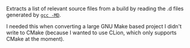 Extracts a list of relevant source files from a build by reading
the .d files generated by [`gcc -MD`][md].

I needed this when converting a large GNU Make based project I didn't write to
CMake (because I wanted to use CLion, which only supports CMake at the moment).

[md]: https://gcc.gnu.org/onlinedocs/gcc-4.4.1/gcc/Preprocessor-Options.html#index-MD-830

